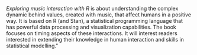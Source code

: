 *Exploring music interaction with R* is about understanding the complex dynamic behind values, created with music, that affect humans in a positive way. It is based on R (and Stan), a statistical programming language that has powerful data processing and visualization capabilities. The book focuses on timing aspects of these interactions. It will interest readers interested in extending their knowledge in human interaction and skills in statistical modelling."
